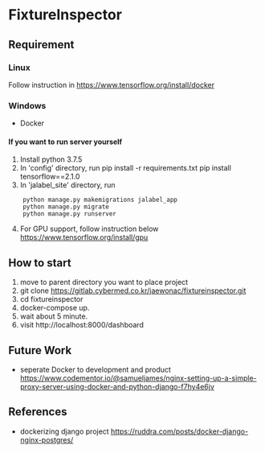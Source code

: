 # FixtureInspector

## Requirement ##
### Linux ###
Follow instruction in
https://www.tensorflow.org/install/docker

### Windows ###
 - Docker

#### If you want to run server yourself ####
1. Install python 3.7.5
2. In 'config' directory, run
    pip install -r requirements.txt
    pip install tensorflow==2.1.0
3. In 'jalabel_site' directory, run
```
    python manage.py makemigrations jalabel_app
    python manage.py migrate
    python manage.py runserver
```
4. For GPU support, follow instruction below
https://www.tensorflow.org/install/gpu


## How to start ##
 1. move to parent directory you want to place project
 2. git clone https://gitlab.cybermed.co.kr/jaewonac/fixtureinspector.git
 3. cd fixtureinspector
 4. docker-compose up.
 5. wait about 5 minute.
 6. visit http://localhost:8000/dashboard

## Future Work ##
- seperate Docker to development and product
https://www.codementor.io/@samueljames/nginx-setting-up-a-simple-proxy-server-using-docker-and-python-django-f7hy4e6jv

## References ##
- dockerizing django project
https://ruddra.com/posts/docker-django-nginx-postgres/